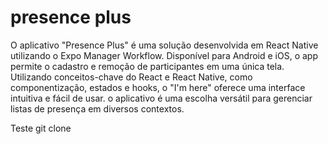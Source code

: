 # presence plus
 O aplicativo "Presence Plus" é uma solução desenvolvida em React Native utilizando o Expo Manager Workflow. Disponível para Android e iOS, o app permite o cadastro e remoção de participantes em uma única tela. Utilizando conceitos-chave do React e React Native, como componentização, estados e hooks, o "I'm here" oferece uma interface intuitiva e fácil de usar. o aplicativo é uma escolha versátil para gerenciar listas de presença em diversos contextos.

Teste git clone
